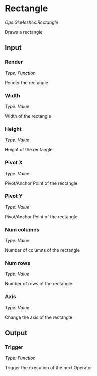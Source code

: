 # Rectangle

*Ops.Gl.Meshes.Rectangle*



Draws a rectangle

## Input

### Render

*Type: Function*

Render the rectangle


### Width

*Type: Value*

Width of the rectangle

### Height

*Type: Value*

Height of the rectangle

### Pivot X

*Type: Value*

Pivot/Anchor Point of the rectangle

### Pivot Y

*Type: Value*

Pivot/Anchor Point of the rectangle

### Num columns

*Type: Value*

Number of columns of the rectangle

### Num rows

*Type: Value*

Number of rows of the rectangle


### Axis

*Type: Value*

Change the axis of the rectangle



## Output

### Trigger

*Type: Function*

Trigger the execution of the next Operator
